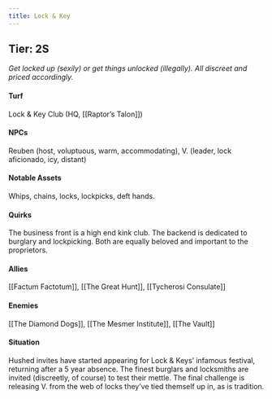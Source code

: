 ```yaml
---
title: Lock & Key
---
```


## Tier: 2S
*Get locked up (sexily) or get things unlocked (illegally). All discreet and priced accordingly.*

#### **Turf**
Lock & Key Club (HQ, [[Raptor’s Talon]]) 

#### **NPCs**
Reuben (host, voluptuous, warm, accommodating), V. (leader, lock aficionado, icy, distant)

#### **Notable Assets**
Whips, chains, locks, lockpicks, deft hands.

#### **Quirks**
The business front is a high end kink club. The backend is dedicated to burglary and lockpicking. Both are equally beloved and important to the proprietors. 

#### **Allies**
[[Factum Factotum]], [[The Great Hunt]], [[Tycherosi Consulate]]

#### **Enemies**
[[The Diamond Dogs]], [[The Mesmer Institute]], [[The Vault]]

#### **Situation**
Hushed invites have started appearing for Lock & Keys’ infamous festival, returning after a 5 year absence. The finest burglars and locksmiths are invited (discreetly, of course) to test their mettle. The final challenge is releasing V. from the web of locks they’ve tied themself up in, as is tradition. 